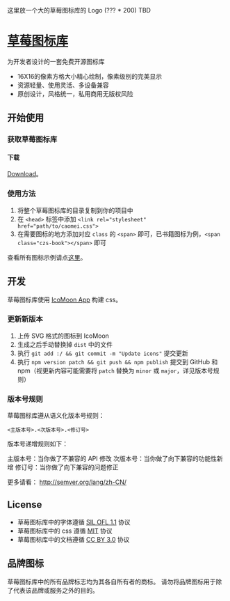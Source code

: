 这里放一个大的草莓图标库的 Logo (??? * 200) TBD

# [草莓图标库](http://chuangzaoshi.com/icon/)

为开发者设计的一套免费开源图标库

- 16X16的像素方格大小精心绘制，像素级别的完美显示
- 资源轻量、使用灵活、多设备兼容
- 原创设计，风格统一，私用商用无版权风险

## 开始使用

### 获取草莓图标库

#### 下载
[Download](http://chuangzaoshi.com/icon/caomeiv1.0.0.zip)。

### 使用方法

1. 将整个草莓图标库的目录复制到你的项目中
2. 在 `<head>` 标签中添加 `<link rel="stylesheet" href="path/to/caomei.css">`
3. 在需要图标的地方添加对应 `class` 的 `<span>` 即可，已书籍图标为例，`<span class="czs-book"></span>` 即可

查看所有图标示例请点[这里](http://chuangzaoshi.com/icon/)。

## 开发

草莓图标库使用 [IcoMoon App](https://icomoon.io/#app-features) 构建 css。

### 更新新版本

1. 上传 SVG 格式的图标到 IcoMoon
2. 生成之后手动替换掉 `dist` 中的文件
3. 执行 `git add :/ && git commit -m "Update icons"` 提交更新
4. 执行 `npm version patch && git push && npm publish` 提交到 GitHub 和 npm（视更新内容可能需要将 `patch` 替换为 `minor` 或 `major`，详见版本号规则）

### 版本号规则

草莓图标库遵从语义化版本号规则：

`<主版本号>.<次版本号>.<修订号>`

版本号递增规则如下：

主版本号：当你做了不兼容的 API 修改
次版本号：当你做了向下兼容的功能性新增
修订号：当你做了向下兼容的问题修正

更多请看： http://semver.org/lang/zh-CN/

## License

- 草莓图标库中的字体遵循 [SIL OFL 1.1](http://scripts.sil.org/OFL) 协议
- 草莓图标库中的 css 遵循 [MIT](https://opensource.org/licenses/mit-license.html) 协议
- 草莓图标库中的文档遵循 [CC BY 3.0](http://creativecommons.org/licenses/by/3.0/) 协议

## 品牌图标

草莓图标库中的所有品牌标志均为其各自所有者的商标。
请勿将品牌图标用于除了代表该品牌或服务之外的目的。
